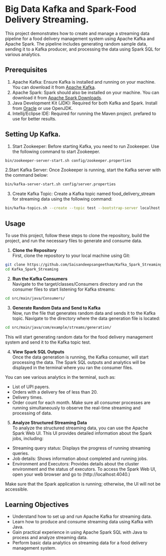 
# Big Data Kafka and Spark-Food Delivery Streaming.

This project demonstrates how to create and manage a streaming data pipeline for a food delivery management system using Apache Kafka and Apache Spark. The pipeline includes generating random sample data, sending it to a Kafka producer, and processing the data using Spark SQL for various analytics.




## Prerequisites

1. Apache Kafka: Ensure Kafka is installed and running on your machine. You can download it from [Apache Kafka](https://kafka.apache.org/).
2. Apache Spark: Spark should also be installed on your machine. You can download it from [Apache Spark Downloads](https://spark.apache.org/downloads.html).
3. Java Development Kit (JDK): Required for both Kafka and Spark. Install from [Oracle](https://www.oracle.com/java/technologies/downloads/?er=221886) or use OpenJDK.
4. Intellij/Eclipse IDE: Required for running the Maven project. prefared to use for better results.

## Setting Up Kafka.
1. Start Zookeeper: Before starting Kafka, you need to run Zookeeper. Use the following command to start Zookeeper.
```bash
bin/zookeeper-server-start.sh config/zookeeper.properties
```
2.Start Kafka Server: Once Zookeeper is running, start the Kafka server with the command below:
```bash
bin/kafka-server-start.sh config/server.properties
```
3. Create Kafka Topic: Create a Kafka topic named food_delivery_stream for streaming data using the following command:
```bash
bin/kafka-topics.sh --create --topic test --bootstrap-server localhost:<bootstrap port> --replication-factor 1 --partitions 1
```

    
## Usage
To use this project, follow these steps to clone the repository, build the project, and run the necessary files to generate and consume data.

1. **Clone the Repository** <br>
First, clone the repository to your local machine using Git:
```bash
git clone https://github.com/Saisandeepsangeetham/Kafka_Spark_Streaming.git
cd Kafka_Spark_Streaming
```
2. **Run the Kafka Consumers** <br>
Navigate to the target/classes/Consumers directory and run the consumer files to start listening for Kafka streams:

```bash
cd src/main/java/Consumers/
```
3. **Generate Random Data and Send to Kafka** <br>
 Now, run the file that generates random data and sends it to the Kafka topic. Navigate to the directory where the data generation file is located:
```bash
cd src/main/java/com/example/streams/generation/
```
This will start generating random data for the food delivery management system and send it to the Kafka topic test.

4. **View Spark SQL Outputs** <br>
Once the data generation is running, the Kafka consumer, will start processing the data. The Spark SQL outputs and analytics will be displayed in the terminal where you ran the consumer files.

You can see various analytics in the terminal, such as:

- List of UPI payers.
- Orders with a delivery fee of less than 20.
- Delivery times.
- Order count for each month.
Make sure all consumer processes are running simultaneously to observe the real-time streaming and processing of data.

5. **Analyze Structured Streaming Data** <br>
To analyze the structured streaming data, you can use the Apache Spark Web UI. This UI provides detailed information about the Spark jobs, including:

- Streaming query status: Displays the progress of running streaming queries.
- Job details: Shows information about completed and running jobs.
- Environment and Executors: Provides details about the cluster environment and the status of executors.
To access the Spark Web UI, open your web browser and go to (http://localhost:4040.)

Make sure that the Spark application is running; otherwise, the UI will not be accessible.

## Learning Objectives
- Understand how to set up and run Apache Kafka for streaming data.
- Learn how to produce and consume streaming data using Kafka with Java.
- Gain practical experience in using Apache Spark SQL with Java to process and analyze streaming data.
- Perform basic data analytics on streaming data for a food delivery management system.



